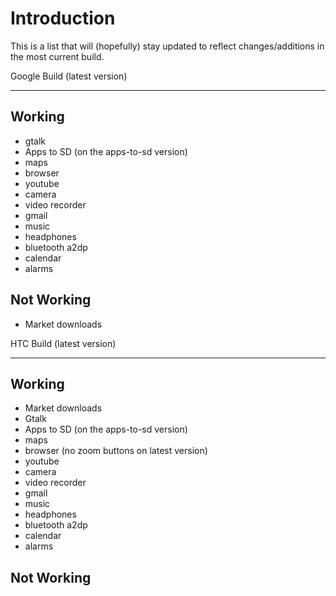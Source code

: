 # Introduction #

This is a list that will (hopefully) stay updated to reflect changes/additions in the most current build.


Google Build (latest version)

---

## Working ##
  * gtalk
  * Apps to SD (on the apps-to-sd version)
  * maps
  * browser
  * youtube
  * camera
  * video recorder
  * gmail
  * music
  * headphones
  * bluetooth a2dp
  * calendar
  * alarms

## Not Working ##
  * Market downloads

HTC Build (latest version)

---

## Working ##
  * Market downloads
  * Gtalk
  * Apps to SD (on the apps-to-sd version)
  * maps
  * browser (no zoom buttons on latest version)
  * youtube
  * camera
  * video recorder
  * gmail
  * music
  * headphones
  * bluetooth a2dp
  * calendar
  * alarms

## Not Working ##
